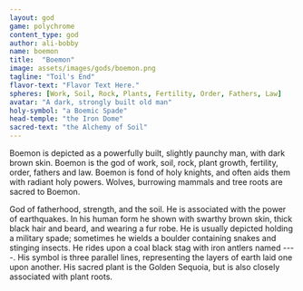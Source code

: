 ```yaml
---
layout: god
game: polychrome
content_type: god
author: ali-bobby
name: boemon
title:  "Boemon"
image: assets/images/gods/boemon.png
tagline: "Toil's End"
flavor-text: "Flavor Text Here."
spheres: [Work, Soil, Rock, Plants, Fertility, Order, Fathers, Law]
avatar: "A dark, strongly built old man"
holy-symbol: "a Boemic Spade"
head-temple: "the Iron Dome"
sacred-text: "the Alchemy of Soil"
---
```


Boemon is depicted as a powerfully built, slightly paunchy man, with dark brown skin. Boemon is the god of work, soil, rock, plant growth, fertility, order, fathers and law. Boemon is fond of holy knights, and often aids them with radiant holy powers. Wolves, burrowing mammals and tree roots are sacred to Boemon.

God of fatherhood, strength, and the soil. He is associated with the power of earthquakes. In his human form he shown with swarthy brown skin, thick black hair and beard, and wearing a fur robe. He is usually depicted holding a military spade; sometimes he wields a boulder containing snakes and stinging insects. He rides upon a coal black stag with iron antlers named ----. His symbol is three parallel lines, representing the layers of earth laid one upon another. His sacred plant is the Golden Sequoia, but is also closely associated with plant roots.
